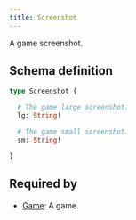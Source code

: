 ```yaml
---
title: Screenshot
---
```


A game screenshot.

## Schema definition
```graphql
type Screenshot {

  # The game large screenshot.
  lg: String!

  # The game small screenshot.
  sm: String!

}
```

## Required by
* [Game](graphql/schema/game.md): A game.
